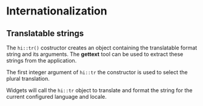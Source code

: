 Internationalization
====================

Translatable strings
--------------------
The `hi::tr()` costructor creates an object containing the translatable format string
and its arguments. The **gettext** tool can be used to extract these strings
from the application.

The first integer argument of `hi::tr` the constructor is used to select the plural
translation.

Widgets will call the `hi::tr` object to translate and format the string for the
current configured language and locale.

